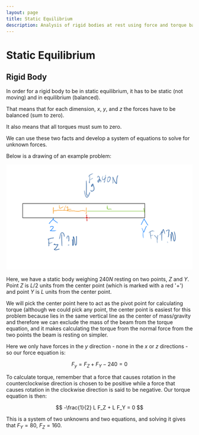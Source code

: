 ```yaml
---
layout: page
title: Static Equilibrium
description: Analysis of rigid bodies at rest using force and torque balance equations to solve for unknown forces in mechanical systems.
---
```


# Static Equilibrium

## Rigid Body

In order for a rigid body to be in static equilibrium, it has to be static (not moving) and in equilibrium (balanced).

That means that for each dimension, $x$, $y$, and $z$ the forces have to be balanced (sum to zero).

It also means that all torques must sum to zero.

We can use these two facts and develop a system of equations to solve for unknown forces.

Below is a drawing of an example problem:

![Static Equilibrium Problem](staticeq.png)


Here, we have a static body weighing $240 N$ resting on two points, $Z$ and $Y$. Point $Z$ is $L/2$ units from the center point (which is marked with a red '+') and point $Y$ is $L$ units from the center point.

We will pick the center point here to act as the pivot point for calculating torque (although we could pick any point, the center point is easiest for this problem because lies in the same vertical line as the center of mass/gravity and therefore we can exclude the mass of the beam from the torque equation, and it makes calculating the torque from the normal force from the two points the beam is resting on simpler.

Here we only have forces in the $y$ direction - none in the $x$ or $z$ directions - so our force equation is:


$$ F_y = F_Z + F_Y - 240 = 0 $$

To calculate torque, remember that a force that causes rotation in the counterclockwise direction is chosen to be positive while a force that causes rotation in the clockwise direction is said to be negative. Our torque equation is then:

$$ -\frac{1}{2} L F_Z + L F_Y = 0 $$

This is a system of two unknowns and two equations, and solving it gives that $F_Y = 80,~F_Z = 160$.
